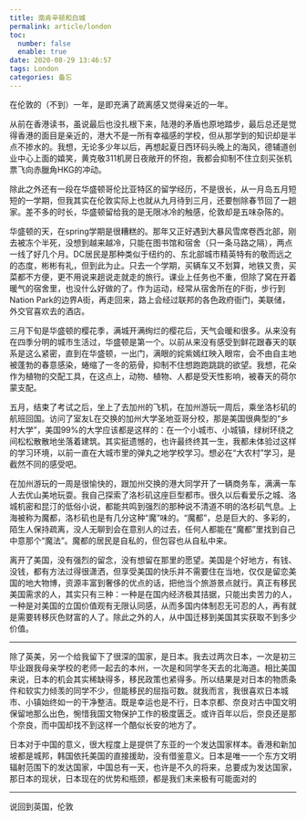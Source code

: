 ```yaml
---
title: 南肯辛顿和白城
permalink: article/london
toc:
  number: false
  enable: true
date: 2020-08-29 13:46:57
tags: London
categories: 备忘
---
```


在伦敦的（不到）一年，是即充满了疏离感又觉得亲近的一年。
<!-- more -->

从前在香港读书，虽说最后也没扎根下来，陆港的矛盾也原地踏步，最后总还是觉得香港的面目是亲近的，港大不是一所有幸福感的学校，但从那学到的知识却是半点不掺水的。我想，无论多少年以后，再想起夏日西环码头晚上的海风，德辅道创业中心上面的嬉笑，黄克敬311机房日夜敞开的怀抱，我都会抑制不住立刻买张机票飞向赤臘角HKG的冲动。

除此之外还有一段在华盛顿哥伦比亚特区的留学经历，不是很长，从一月岛五月短短的一学期，但我其实在伦敦实际上也就从九月待到三月，还要刨除春节回了一趟家。差不多的时长，华盛顿留给我的是无限冰冷的触感，伦敦却是五味杂陈的。

华盛顿的天，在spring学期是很糟糕的。那年又正好遇到大暴风雪席卷西北部，刚去被冻个半死，没想到越来越冷，只能在图书馆和宿舍（只一条马路之隔），两点一线了好几个月。DC居民是那种类似于纽约的、东北部城市精英特有的敬而远之的态度，彬彬有礼，但到此为止。只去一个学期，买辆车又不划算，地铁又贵，买菜都不方便，更不用说来趟说走就走的旅行。课业上任务也不重，但除了窝在开着暖气的宿舍里，也没什么好做的了。作为运动，经常从宿舍所在的F街，步行到Nation Park的边界A街，再走回来，路上会经过联邦的各色政府衙门，美联储，外交官喜欢去的酒店。

三月下旬是华盛顿的樱花季，满城开满绚烂的樱花后，天气会暖和很多。从来没有在四季分明的城市生活过，华盛顿是第一个。以前从来没有感受到鲜花跟春天的联系是这么紧密，直到在华盛顿，一出门，满眼的姹紫嫣红映入眼帘，会不由自主地被蓬勃的春意感染，蜷缩了一冬的筋骨，抑制不住想跑跑跳跳的欲望。我想，花朵作为植物的交配工具，在这点上，动物、植物、人都是受天性影响，被春天的荷尔蒙支配。

五月，结束了考试之后，坐上了去加州的飞机，在加州游玩一周后，乘坐洛杉矶的航班回国。访问了室友L在交换的加州大学圣地亚哥分校，那是美国很典型的“乡村大学”，美国99%的大学应该都是这样的：在一个小城市、小城镇，绿树环绕之间松松散散地坐落着建筑。其实挺遗憾的，也许最终终其一生，我都未体验过这样的学习环境，以前一直在大城市里的弹丸之地学校学习。想必在“大农村”学习，是截然不同的感受吧。

在加州游玩的一周是很愉快的，跟加州交换的港大同学开了一辆商务车，满满一车人去优山美地玩耍。我自己探索了洛杉矶这座巨型都市。很久以后看爱乐之城、洛城机密和昆汀的低俗小说，都能共鸣到强烈的那种说不清道不明的洛杉矶气息。上海被称为魔都，洛杉矶也是有几分这种“魔”味的。“魔都”，总是巨大的、多彩的，陌生人保持疏离，没人无聊到会在意别人的过去，任何人都能在“魔都”里找到自己中意那个“魔法”。魔都的居民是自私的，但包容也从自私中来。

离开了美国，没有强烈的留念，没有想留在那里的愿望。美国是个好地方，有钱、没钱，都有方法过得很潇洒，但享受美国的快乐并不需要住在当地，仅仅是留恋美国的地大物博，资源丰富到奢侈的优点的话，把他当个旅游景点就行。真正有移民美国需求的人，其实只有三种：一种是在国内经济极其拮据，只能出卖苦力的人，一种是对美国的立国价值观有无限认同感，从而多国内体制忍无可忍的人，再有就是需要转移灰色财富的人了。除此之外的人，从中国迁移到美国其实获取不到多少价值。

-----

除了英美，另一个给我留下了很深的国家，是日本。我去过两次日本，一次是初三毕业跟我母亲学校的老师一起去的本州，一次是和同学冬天去的北海道。相比美国来说，日本的机会其实稀缺得多，移民政策也紧得多。所以结果是对日本的物质条件和软实力倾羡的同学不少，但能移民的屈指可数。就我而言，我很喜欢日本城市、小镇始终如一的干净整洁。既是幸运也是不行，日本京都、奈良对古中国文明保留地那么出色，惋惜我国文物保护工作的极度匮乏。或许百年以后，奈良还是那个奈良，而中国却找不到这样一个酷似长安的地方了。

日本对于中国的意义，很大程度上是提供了东亚的一个发达国家样本。香港和新加坡都是城邦，韩国依托美国的直接援助，没有借鉴意义。日本是唯一一个东方文明辐射范围下的发达国家，中国总有一天，也许是不久的将来，总要成为发达国家，那日本的现状，日本现在的优势和瓶颈，都是我们未来极有可能面对的

---

说回到英国，伦敦